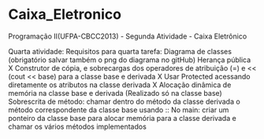 Caixa_Eletronico
================

Programação II(UFPA-CBCC2013) - Segunda Atividade - Caixa Eletrônico

Quarta atividade: 
    Requisitos para quarta tarefa: 
        Diagrama de classes (obrigatório salvar também o png do diagrama no gitHub)
        Herança pública X
        Construtor de cópia, e sobrecargas dos operadores de atribuição (=) e << (cout << base) para a classe base e derivada X
        Usar Protected acessando diretamente os atributos na classe derivada X
        Alocação dinâmica de memória na classe base e derivada (Realizado só na classe base)
        Sobrescrita de método: chamar dentro do método da classe derivada o método correspondente da classe base usando ::
        No main: criar um ponteiro da classe base para alocar memória para a classe derivada e chamar os vários métodos implementados
